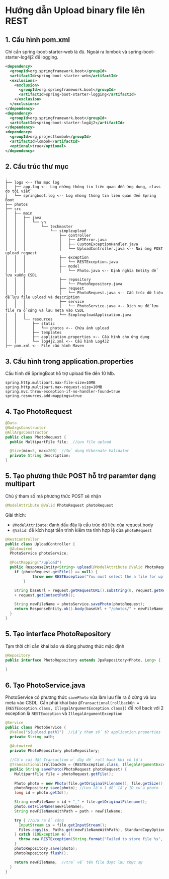 # Hướng dẫn Upload binary file lên REST

## 1. Cấu hình pom.xml
Chỉ cần spring-boot-starter-web là đủ. Ngoài ra lombok và spring-boot-starter-log4j2 để logging.

```xml
<dependency>
  <groupId>org.springframework.boot</groupId>
  <artifactId>spring-boot-starter-web</artifactId>
  <exclusions>
    <exclusion>
      <groupId>org.springframework.boot</groupId>
      <artifactId>spring-boot-starter-logging</artifactId>
    </exclusion>
  </exclusions>
</dependency>
<dependency>
  <groupId>org.springframework.boot</groupId>
  <artifactId>spring-boot-starter-log4j2</artifactId>
</dependency>
<dependency>
  <groupId>org.projectlombok</groupId>
  <artifactId>lombok</artifactId>
  <optional>true</optional>
</dependency>
```

## 2. Cấu trúc thư mục
```
.
├── logs <-- Thư mục log
│   ├── app.log <-- Log những thông tin liên quan đến ứng dụng, class do tôi viết`
│   └── springboot.log <-- Log những thông tin liên quan đến Spring Boot
├── photos
├── src
│   ├── main
│   │   ├── java
│   │   │   └── vn
│   │   │       └── techmaster
│   │   │           └── simpleupload
│   │   │               ├── controller
│   │   │               │   ├── APIError.java
│   │   │               │   ├── CustomExceptionHandler.java
│   │   │               │   └── UploadController.java <-- Nơi ứng POST upload request
│   │   │               ├── exception
│   │   │               │   └── RESTException.java
│   │   │               ├── model
│   │   │               │   └── Photo.java <-- Định nghĩa Entity để lưu xuống CSDL
│   │   │               ├── repository
│   │   │               │   └── PhotoRepository.java
│   │   │               ├── request
│   │   │               │   └── PhotoRequest.java <-- Cấu trúc dữ liệu để lưu file upload và description
│   │   │               ├── service
│   │   │               │   └── PhotoService.java <-- Dịch vụ để lưu file ra ổ cứng và lưu meta vào CSDL
│   │   │               └── SimpleuploadApplication.java
│   │   └── resources
│   │       ├── static
│   │       │   └── photos <-- Chứa ảnh upload
│   │       ├── templates
│   │       ├── application.properties <-- Cấu hình cho ứng dụng
│   │       └── log4j2.xml <-- Cấu hình Log4J2
├── pom.xml <-- File cấu hình Maven
```
## 3. Cấu hình trong application.properties
Cấu hình để SpringBoot hỗ trợ upload file đến 10 Mb.
```
spring.http.multipart.max-file-size=10MB
spring.http.multipart.max-request-size=10MB
spring.mvc.throw-exception-if-no-handler-found=true
spring.resources.add-mappings=true
```

## 4. Tạo PhotoRequest
```java
@Data
@NoArgsConstructor
@AllArgsConstructor
public class PhotoRequest {
  public MultipartFile file;  //Lưu file upload

  @Size(min=5, max=200)  //Sử dụng Hibernate Validator
  private String description;  
}
```
## 5. Tạo phương thức POST hỗ trợ paramter dạng multipart
Chú ý  tham số mà phương thức POST sẽ nhận
```java
@ModelAttribute @Valid PhotoRequest photoRequest
```

Giải thích:
- ```@ModelAttribute```: đánh dấu đây là cấu trúc dữ liệu của request.body
- ```@Valid```: để kích hoạt tiến trình kiểm tra tính hợp lệ của ```photoRequest```


```java
@RestController
public class UploadController {
  @Autowired
  PhotoService photoService;

  @PostMapping("/upload")
  public ResponseEntity<String> upload(@ModelAttribute @Valid PhotoRequest photoRequest, HttpServletRequest request) {
    if (photoRequest.getFile() == null) {
			throw new RESTException("You must select the a file for uploading", HttpStatus.BAD_REQUEST);
		}

    String baseUrl = request.getRequestURL().substring(0, request.getRequestURL().length() - request.getRequestURI().length()) 
    + request.getContextPath();

    String newFileName = photoService.savePhoto(photoRequest);
    return ResponseEntity.ok().body(baseUrl + "/photos/" + newFileName);
  } 
}
```
## 5. Tạo interface PhotoRepository
Tạm thời chỉ cần khai báo và dùng phương thức mặc định
```java
@Repository
public interface PhotoRepository extends JpaRepository<Photo, Long> {
  
}
```

## 6. Tạo PhotoService.java

PhotoService có phương thức ```savePhoto``` vừa làm lưu file ra ổ cứng và lưu meta vào CSDL.
Cần phải khai báo ```@Transactional(rollbackOn = {RESTException.class, IllegalArgumentException.class})``` để roll back với 2 exception là ```RESTException``` và ```IllegalArgumentException```

```java
@Service
public class PhotoService {
  @Value("${upload.path}")  //Lấy tham số từ application.properties
  private String path;
  
  @Autowired
  private PhotoRepository photoRepository;

  //Cần cài đặt Transaction ở đây để roll back khi có lỗi
  @Transactional(rollbackOn = {RESTException.class, IllegalArgumentException.class})
  public String savePhoto(PhotoRequest photoRequest) {
    MultipartFile file = photoRequest.getFile();
    
    Photo photo = new Photo(file.getOriginalFilename(), file.getSize(), photoRequest.getDescription());
    photoRepository.save(photo); //Lưu lần 1 để lấy ID của photo
    long id = photo.getId();

    String newFileName = id + "_" + file.getOriginalFilename();
    photo.setFileName(newFileName);
    String newFileNameWithPath = path + newFileName;

    try { //Lưu ra ổ cứng
      InputStream is = file.getInputStream();      
      Files.copy(is, Paths.get(newFileNameWithPath), StandardCopyOption.REPLACE_EXISTING);
    } catch (IOException e) {
      throw new RESTException(String.format("Failed to store file %s", newFileNameWithPath), e);
    }
    photoRepository.save(photo);
    photoRepository.flush();

    return newFileName;  //trả về tên file được lưu thực sự   
  }
}
```